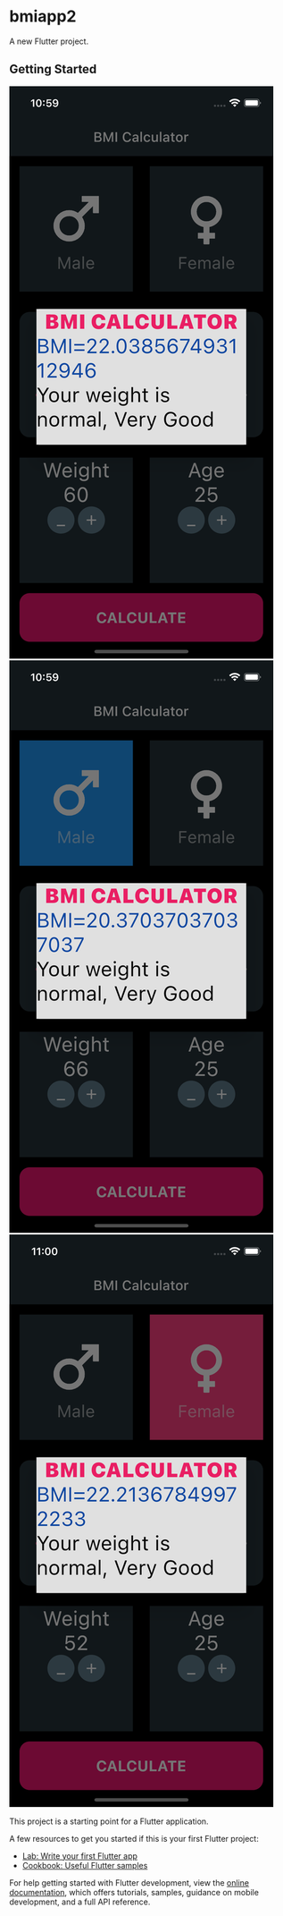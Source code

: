 # bmiapp2

A new Flutter project.

## Getting Started<br>
<img src = "https://github.com/tusharsikdar/BMI_App/blob/master/Simulator%20Screen%20Shot%20-%20iPhone%2013%20Pro%20-%202022-07-28%20at%2010.59.22.png" alt="output"/><br>
<img src = "https://github.com/tusharsikdar/BMI_App/blob/master/Simulator%20Screen%20Shot%20-%20iPhone%2013%20Pro%20-%202022-07-28%20at%2010.59.49.png" alt="output"/><br>
<img src = "https://github.com/tusharsikdar/BMI_App/blob/master/Simulator%20Screen%20Shot%20-%20iPhone%2013%20Pro%20-%202022-07-28%20at%2011.00.03.png" alt="output"/>

This project is a starting point for a Flutter application.

A few resources to get you started if this is your first Flutter project:

- [Lab: Write your first Flutter app](https://docs.flutter.dev/get-started/codelab)
- [Cookbook: Useful Flutter samples](https://docs.flutter.dev/cookbook)

For help getting started with Flutter development, view the
[online documentation](https://docs.flutter.dev/), which offers tutorials,
samples, guidance on mobile development, and a full API reference.
